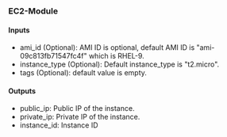 ### EC2-Module

#### Inputs
* ami_id (Optional): AMI ID is optional, default AMI ID is "ami-09c813fb71547fc4f" which is RHEL-9.
* instance_type (Optional): Default instance_type is "t2.micro".
* tags (Optional): default value is empty.

#### Outputs
* public_ip: Public IP of the instance.
* private_ip: Private IP of the instance.
* instance_id: Instance ID